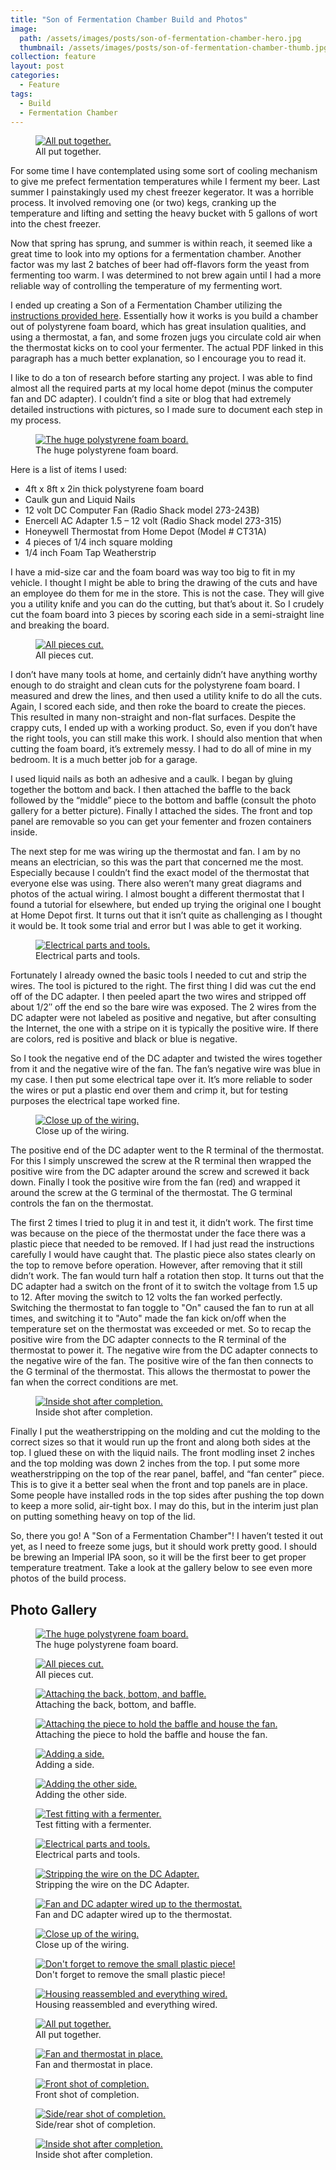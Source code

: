 ```yaml
---
title: "Son of Fermentation Chamber Build and Photos"
image:
  path: /assets/images/posts/son-of-fermentation-chamber-hero.jpg
  thumbnail: /assets/images/posts/son-of-fermentation-chamber-thumb.jpg
collection: feature
layout: post
categories:
  - Feature
tags:
  - Build
  - Fermentation Chamber
---
```


<figure class="align-right">
  <a href="/assets/images/posts/son14.jpg">
    <img src="/assets/images/posts/son14-thumb.jpg" alt="All put together." />
  </a>
  <figcaption>All put together.</figcaption>
</figure>
For some time I have contemplated using some sort of cooling mechanism to give me prefect
fermentation temperatures while I ferment my beer. Last summer I painstakingly used my
chest freezer kegerator. It was a horrible process. It involved removing one (or two)
kegs, cranking up the temperature and lifting and setting the heavy bucket with 5 gallons
of wort into the chest freezer.

Now that spring has sprung, and summer is within reach, it seemed like a great time to
look into my options for a fermentation chamber. Another factor was my last 2 batches
of beer had off-flavors form the yeast from fermenting too warm. I was determined to not
brew again until I had a more reliable way of controlling the temperature of my fermenting wort.

I ended up creating a Son of a Fermentation Chamber utilizing the [instructions provided here](/assets/data/chiller.PDF).
Essentially how it works is you build a chamber out of polystyrene foam board, which has
great insulation qualities, and using a thermostat, a fan, and some frozen jugs you
circulate cold air when the thermostat kicks on to cool your fermenter. The actual PDF
linked in this paragraph has a much better explanation, so I encourage you to read it.

I like to do a ton of research before starting any project. I was able to find almost
all the required parts at my local home depot (minus the computer fan and DC adapter).
I couldn’t find a site or blog that had extremely detailed instructions with pictures,
so I made sure to document each step in my process.

<figure class="align-right">
  <a href="/assets/images/posts/son1.jpg">
    <img src="/assets/images/posts/son1-thumb.jpg" alt="The huge polystyrene foam board." />
  </a>
  <figcaption>The huge polystyrene foam board.</figcaption>
</figure>
Here is a list of items I used:

- 4ft x 8ft x 2in thick polystyrene foam board
- Caulk gun and Liquid Nails
- 12 volt DC Computer Fan (Radio Shack model 273-243B)
- Enercell AC Adapter 1.5 – 12 volt (Radio Shack model 273-315)
- Honeywell Thermostat from Home Depot (Model # CT31A)
- 4 pieces of 1/4 inch square molding
- 1/4 inch Foam Tap Weatherstrip

I have a mid-size car and the foam board was way too big to fit in my vehicle. I thought
I might be able to bring the drawing of the cuts and have an employee do them for me in
the store. This is not the case. They will give you a utility knife and you can do the
cutting, but that’s about it. So I crudely cut the foam board into 3 pieces by scoring
each side in a semi-straight line and breaking the board.

<figure class="align-left">
  <a href="/assets/images/posts/son2.jpg">
    <img src="/assets/images/posts/son2-thumb.jpg" alt="All pieces cut." />
  </a>
  <figcaption>All pieces cut.</figcaption>
</figure>
I don’t have many tools at home, and certainly didn’t have anything worthy enough to do
straight and clean cuts for the polystyrene foam board. I measured and drew the lines,
and then used a utility knife to do all the cuts. Again, I scored each side, and then
roke the board to create the pieces. This resulted in many non-straight and non-flat
surfaces. Despite the crappy cuts, I ended up with a working product. So, even if you
don’t have the right tools, you can still make this work. I should also mention that
when cutting the foam board, it’s extremely messy. I had to do all of mine in my bedroom.
It is a much better job for a garage.

I used liquid nails as both an adhesive and a caulk. I began by gluing together the
bottom and back. I then attached the baffle to the back followed by the “middle” piece
to the bottom and baffle (consult the photo gallery for a better picture). Finally I
attached the sides. The front and top panel are removable so you can get your fementer
and frozen containers inside.

The next step for me was wiring up the thermostat and fan. I am by no means an electrician,
so this was the part that concerned me the most. Especially because I couldn’t find the
exact model of the thermostat that everyone else was using. There also weren’t many
great diagrams and photos of the actual wiring. I almost bought a different thermostat
that I found a tutorial for elsewhere, but ended up trying the original one I bought at
Home Depot first. It turns out that it isn’t quite as challenging as I thought it would
be. It took some trial and error but I was able to get it working.

<figure class="align-right">
  <a href="/assets/images/posts/son8.jpg">
    <img src="/assets/images/posts/son8-thumb.jpg" alt="Electrical parts and tools." />
  </a>
  <figcaption>Electrical parts and tools.</figcaption>
</figure>
Fortunately I already owned the basic tools I needed to cut and strip the wires. The tool
is pictured to the right. The first thing I did was cut the end off of the DC adapter.
I then peeled apart the two wires and stripped off about 1/2″ off the end so the bare
wire was exposed. The 2 wires from the DC adapter were not labeled as positive and
negative, but after consulting the Internet, the one with a stripe on it is typically
the positive wire. If there are colors, red is positive and black or blue is negative.

So I took the negative end of the DC adapter and twisted the wires together from it and
the negative wire of the fan. The fan’s negative wire was blue in my case. I then put
some electrical tape over it. It’s more reliable to soder the wires or put a plastic
end over them and crimp it, but for testing purposes the electrical tape worked fine.

<figure class="align-left">
  <a href="/assets/images/posts/son11.jpg">
    <img src="/assets/images/posts/son11-thumb.jpg" alt="Close up of the wiring." />
  </a>
  <figcaption>Close up of the wiring.</figcaption>
</figure>
The positive end of the DC adapter went to the R terminal of the thermostat. For this I
simply unscrewed the screw at the R terminal then wrapped the positive wire from the DC
adapter around the screw and screwed it back down. Finally I took the positive wire
from the fan (red) and wrapped it around the screw at the G terminal of the thermostat.
The G terminal controls the fan on the thermostat.

The first 2 times I tried to plug it in and test it, it didn’t work. The first time was
because on the piece of the thermostat under the face there was a plastic piece that
needed to be removed. If I had just read the instructions carefully I would have caught
that. The plastic piece also states clearly on the top to remove before operation.
However, after removing that it still didn’t work. The fan would turn half a rotation
then stop. It turns out that the DC adapter had a switch on the front of it to switch
the voltage from 1.5 up to 12. After moving the switch to 12 volts the fan worked
perfectly. Switching the thermostat to fan toggle to "On" caused the fan to run at all
times, and switching it to "Auto" made the fan kick on/off when the temperature set on
the thermostat was exceeded or met. So to recap the positive wire from the DC adapter
connects to the R terminal of the thermostat to power it. The negative wire from the DC
adapter connects to the negative wire of the fan. The positive wire of the fan then
connects to the G terminal of the thermostat. This allows the thermostat to power the
fan when the correct conditions are met.

<figure class="align-right">
  <a href="/assets/images/posts/son18.jpg">
    <img src="/assets/images/posts/son18-thumb.jpg" alt="Inside shot after completion." />
  </a>
  <figcaption>Inside shot after completion.</figcaption>
</figure>
Finally I put the weatherstripping on the molding and cut the molding to the correct
sizes so that it would run up the front and along both sides at the top. I glued these
on with the liquid nails. The front modling inset 2 inches and the top molding was down 2
inches from the top. I put some more weatherstripping on the top of the rear panel, baffel,
and “fan center” piece. This is to give it a better seal when the front and top panels
are in place. Some people have installed rods in the top sides after pushing the top
down to keep a more solid, air-tight box. I may do this, but in the interim just plan
on putting something heavy on top of the lid.

So, there you go! A "Son of a Fermentation Chamber"! I haven’t tested it out yet, as
I need to freeze some jugs, but it should work pretty good. I should be brewing an
Imperial IPA soon, so it will be the first beer to get proper temperature treatment.
Take a look at the gallery below to see even more photos of the build process.

## Photo Gallery

<div class="entries-grid" style="grid-template-columns: repeat(auto-fill, minmax(150px, 1fr))">
  <figure>
    <a href="/assets/images/posts/son1.jpg">
      <img src="/assets/images/posts/son1-thumb.jpg" alt="The huge polystyrene foam board." />
    </a>
    <figcaption>The huge polystyrene foam board.</figcaption>
  </figure>

  <figure>
    <a href="/assets/images/posts/son2.jpg">
      <img src="/assets/images/posts/son2-thumb.jpg" alt="All pieces cut." />
    </a>
    <figcaption>All pieces cut.</figcaption>
  </figure>

  <figure>
    <a href="/assets/images/posts/son3.jpg">
      <img src="/assets/images/posts/son3-thumb.jpg" alt="Attaching the back, bottom, and baffle." />
    </a>
    <figcaption>Attaching the back, bottom, and baffle.</figcaption>
  </figure>

  <figure>
    <a href="/assets/images/posts/son4.jpg">
      <img src="/assets/images/posts/son4-thumb.jpg" alt="Attaching the piece to hold the baffle and house the fan." />
    </a>
    <figcaption>Attaching the piece to hold the baffle and house the fan.</figcaption>
  </figure>

  <figure>
    <a href="/assets/images/posts/son5.jpg">
      <img src="/assets/images/posts/son5-thumb.jpg" alt="Adding a side." />
    </a>
    <figcaption>Adding a side.</figcaption>
  </figure>

  <figure>
    <a href="/assets/images/posts/son6.jpg">
      <img src="/assets/images/posts/son6-thumb.jpg" alt="Adding the other side." />
    </a>
    <figcaption>Adding the other side.</figcaption>
  </figure>

  <figure>
    <a href="/assets/images/posts/son7.jpg">
      <img src="/assets/images/posts/son7-thumb.jpg" alt="Test fitting with a fermenter." />
    </a>
    <figcaption>Test fitting with a fermenter.</figcaption>
  </figure>

  <figure>
    <a href="/assets/images/posts/son8.jpg">
      <img src="/assets/images/posts/son8-thumb.jpg" alt="Electrical parts and tools." />
    </a>
    <figcaption>Electrical parts and tools.</figcaption>
  </figure>

  <figure>
    <a href="/assets/images/posts/son9.jpg">
      <img src="/assets/images/posts/son9-thumb.jpg" alt="Stripping the wire on the DC Adapter." />
    </a>
    <figcaption>Stripping the wire on the DC Adapter.</figcaption>
  </figure>

  <figure>
    <a href="/assets/images/posts/son10.jpg">
      <img src="/assets/images/posts/son10-thumb.jpg" alt="Fan and DC adapter wired up to the thermostat." />
    </a>
    <figcaption>Fan and DC adapter wired up to the thermostat.</figcaption>
  </figure>

  <figure>
    <a href="/assets/images/posts/son11.jpg">
      <img src="/assets/images/posts/son11-thumb.jpg" alt="Close up of the wiring." />
    </a>
    <figcaption>Close up of the wiring.</figcaption>
  </figure>

  <figure>
    <a href="/assets/images/posts/son12.jpg">
      <img src="/assets/images/posts/son12-thumb.jpg" alt="Don't forget to remove the small plastic piece!" />
    </a>
    <figcaption>Don't forget to remove the small plastic piece!</figcaption>
  </figure>

  <figure>
    <a href="/assets/images/posts/son13.jpg">
      <img src="/assets/images/posts/son13-thumb.jpg" alt="Housing reassembled and everything wired." />
    </a>
    <figcaption>Housing reassembled and everything wired.</figcaption>
  </figure>

  <figure>
    <a href="/assets/images/posts/son14.jpg">
      <img src="/assets/images/posts/son14-thumb.jpg" alt="All put together." />
    </a>
    <figcaption>All put together.</figcaption>
  </figure>

  <figure>
    <a href="/assets/images/posts/son15.jpg">
      <img src="/assets/images/posts/son15-thumb.jpg" alt="Fan and thermostat in place." />
    </a>
    <figcaption>Fan and thermostat in place.</figcaption>
  </figure>

  <figure>
    <a href="/assets/images/posts/son16.jpg">
      <img src="/assets/images/posts/son16-thumb.jpg" alt="Front shot of completion." />
    </a>
    <figcaption>Front shot of completion.</figcaption>
  </figure>

  <figure>
    <a href="/assets/images/posts/son17.jpg">
      <img src="/assets/images/posts/son17-thumb.jpg" alt="Side/rear shot of completion." />
    </a>
    <figcaption>Side/rear shot of completion.</figcaption>
  </figure>

  <figure>
    <a href="/assets/images/posts/son18.jpg">
      <img src="/assets/images/posts/son18-thumb.jpg" alt="Inside shot after completion." />
    </a>
    <figcaption>Inside shot after completion.</figcaption>
  </figure>
</div>

